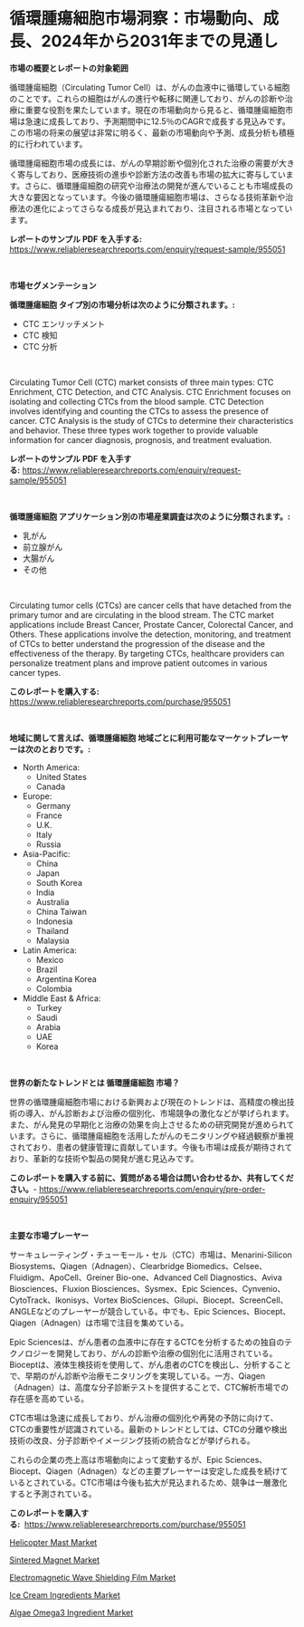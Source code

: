 <p><h1>循環腫瘍細胞市場洞察：市場動向、成長、2024年から2031年までの見通し</h1></p><p><strong>市場の概要とレポートの対象範囲</strong></p>
<p><p>循環腫瘍細胞（Circulating Tumor Cell）は、がんの血液中に循環している細胞のことです。これらの細胞はがんの進行や転移に関連しており、がんの診断や治療に重要な役割を果たしています。現在の市場動向から見ると、循環腫瘍細胞市場は急速に成長しており、予測期間中に12.5％のCAGRで成長する見込みです。この市場の将来の展望は非常に明るく、最新の市場動向や予測、成長分析も積極的に行われています。</p><p>循環腫瘍細胞市場の成長には、がんの早期診断や個別化された治療の需要が大きく寄与しており、医療技術の進歩や診断方法の改善も市場の拡大に寄与しています。さらに、循環腫瘍細胞の研究や治療法の開発が進んでいることも市場成長の大きな要因となっています。今後の循環腫瘍細胞市場は、さらなる技術革新や治療法の進化によってさらなる成長が見込まれており、注目される市場となっています。</p></p>
<p><strong>レポートのサンプル PDF を入手する:</strong> <a href="https://www.reliableresearchreports.com/enquiry/request-sample/955051">https://www.reliableresearchreports.com/enquiry/request-sample/955051</a></p>
<p>&nbsp;</p>
<p><strong>市場セグメンテーション</strong></p>
<p><strong>循環腫瘍細胞 タイプ別の市場分析は次のように分類されます。:</strong></p>
<p><ul><li>CTC エンリッチメント</li><li>CTC 検知</li><li>CTC 分析</li></ul></p>
<p>&nbsp;</p>
<p><p>Circulating Tumor Cell (CTC) market consists of three main types: CTC Enrichment, CTC Detection, and CTC Analysis. CTC Enrichment focuses on isolating and collecting CTCs from the blood sample. CTC Detection involves identifying and counting the CTCs to assess the presence of cancer. CTC Analysis is the study of CTCs to determine their characteristics and behavior. These three types work together to provide valuable information for cancer diagnosis, prognosis, and treatment evaluation.</p></p>
<p><strong>レポートのサンプル PDF を入手する:</strong>&nbsp;<a href="https://www.reliableresearchreports.com/enquiry/request-sample/955051">https://www.reliableresearchreports.com/enquiry/request-sample/955051</a></p>
<p>&nbsp;</p>
<p><strong> 循環腫瘍細胞 アプリケーション別の市場産業調査は次のように分類されます。:</strong></p>
<p><ul><li>乳がん</li><li>前立腺がん</li><li>大腸がん</li><li>その他</li></ul></p>
<p>&nbsp;</p>
<p><p>Circulating tumor cells (CTCs) are cancer cells that have detached from the primary tumor and are circulating in the blood stream. The CTC market applications include Breast Cancer, Prostate Cancer, Colorectal Cancer, and Others. These applications involve the detection, monitoring, and treatment of CTCs to better understand the progression of the disease and the effectiveness of the therapy. By targeting CTCs, healthcare providers can personalize treatment plans and improve patient outcomes in various cancer types.</p></p>
<p><strong>このレポートを購入する:</strong>&nbsp; <a href="https://www.reliableresearchreports.com/purchase/955051">https://www.reliableresearchreports.com/purchase/955051</a></p>
<p>&nbsp;</p>
<p><strong>地域に関して言えば、循環腫瘍細胞 地域ごとに利用可能なマーケットプレーヤーは次のとおりです。:</strong></p>
<p><ul>
    <li>
        North America:
        <ul>
            <li>United States</li>
            <li>Canada</li>
        </ul>
    </li>
    <li>
        Europe:
        <ul>
            <li>Germany</li>
            <li>France</li>
            <li>U.K.</li>
            <li>Italy</li>
            <li>Russia</li>
        </ul>
    </li>
    <li>
        Asia-Pacific:
        <ul>
            <li>China</li>
            <li>Japan</li>
            <li>South Korea</li>
            <li>India</li>
            <li>Australia</li>
            <li>China Taiwan</li>
            <li>Indonesia</li>
            <li>Thailand</li>
            <li>Malaysia</li>
        </ul>
    </li>
    <li>
        Latin America:
        <ul>
            <li>Mexico</li>
            <li>Brazil</li>
            <li>Argentina Korea</li>
            <li>Colombia</li>
        </ul>
    </li>
    <li>
        Middle East & Africa:
        <ul>
            <li>Turkey</li>
            <li>Saudi</li>
            <li>Arabia</li>
            <li>UAE</li>
            <li>Korea</li>
        </ul>
    </li>
    </ul></p>
<p>&nbsp;</p>
<p><strong>世界の新たなトレンドとは 循環腫瘍細胞 市場？</strong></p>
<p><p>世界の循環腫瘍細胞市場における新興および現在のトレンドは、高精度の検出技術の導入、がん診断および治療の個別化、市場競争の激化などが挙げられます。また、がん発見の早期化と治療の効果を向上させるための研究開発が進められています。さらに、循環腫瘍細胞を活用したがんのモニタリングや経過観察が重視されており、患者の健康管理に貢献しています。今後も市場は成長が期待されており、革新的な技術や製品の開発が進む見込みです。</p></p>
<p><strong>このレポートを購入する前に、質問がある場合は問い合わせるか、共有してください。</strong>- <a href="https://www.reliableresearchreports.com/enquiry/pre-order-enquiry/955051">https://www.reliableresearchreports.com/enquiry/pre-order-enquiry/955051</a></p>
<p>&nbsp;</p>
<p><strong>主要な市場プレーヤー</strong></p>
<p><p>サーキュレーティング・チューモール・セル（CTC）市場は、Menarini-Silicon Biosystems、Qiagen（Adnagen）、Clearbridge Biomedics、Celsee、Fluidigm、ApoCell、Greiner Bio-one、Advanced Cell Diagnostics、Aviva Biosciences、Fluxion Biosciences、Sysmex、Epic Sciences、Cynvenio、CytoTrack、Ikonisys、Vortex BioSciences、Gilupi、Biocept、ScreenCell、ANGLEなどのプレーヤーが競合している。中でも、Epic Sciences、Biocept、Qiagen（Adnagen）は市場で注目を集めている。</p><p>Epic Sciencesは、がん患者の血液中に存在するCTCを分析するための独自のテクノロジーを開発しており、がんの診断や治療の個別化に活用されている。Bioceptは、液体生検技術を使用して、がん患者のCTCを検出し、分析することで、早期のがん診断や治療モニタリングを実現している。一方、Qiagen（Adnagen）は、高度な分子診断テストを提供することで、CTC解析市場での存在感を高めている。</p><p>CTC市場は急速に成長しており、がん治療の個別化や再発の予防に向けて、CTCの重要性が認識されている。最新のトレンドとしては、CTCの分離や検出技術の改良、分子診断やイメージング技術の統合などが挙げられる。</p><p>これらの企業の売上高は市場動向によって変動するが、Epic Sciences、Biocept、Qiagen（Adnagen）などの主要プレーヤーは安定した成長を続けているとされている。CTC市場は今後も拡大が見込まれるため、競争は一層激化すると予測されている。</p></p>
<p><strong>このレポートを購入する:</strong>&nbsp;&nbsp;<a href="https://www.reliableresearchreports.com/purchase/955051">https://www.reliableresearchreports.com/purchase/955051</a></p>
<p><p><a href="https://adventurous-uranium-ef9.notion.site/Global-Helicopter-Mast-Market-by-Types-Applications-and-Major-Players-with-Regional-Growth-Rate-A-d2d925dedce246f8a7483e6088d46c33">Helicopter Mast Market</a></p><p><a href="https://view.publitas.com/reportprime-1/sintered-magnet-market-size-global-industry-overview-market-segmentation-and-forecast-2024-to-2031/">Sintered Magnet Market</a></p><p><a href="https://github.com/wusalecollins540tpqoz/Market-Research-Report-List-1/blob/main/electromagnetic-wave-shielding-film-market.md">Electromagnetic Wave Shielding Film Market</a></p><p><a href="https://carnation-joke-41f.notion.site/Ice-Cream-Ingredients-Market-Challenges-Opportunities-and-Growth-Drivers-and-Major-Market-Players-22ee05c5b7754f04a8bdb0ce48c036ac">Ice Cream Ingredients Market</a></p><p><a href="https://github.com/kathiaseamanalvaradovlprc2h/Market-Research-Report-List-1/blob/main/algae-omega3-ingredient-market.md">Algae Omega3 Ingredient Market</a></p></p>